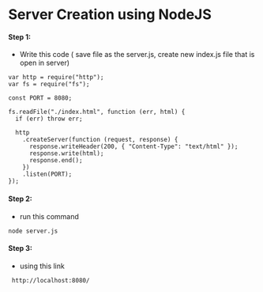 # Server Creation using NodeJS
#### Step 1:
* Write this code ( save file as the server.js, create new index.js file that is open in server)
```
var http = require("http");
var fs = require("fs");

const PORT = 8080;

fs.readFile("./index.html", function (err, html) {
  if (err) throw err;

  http
    .createServer(function (request, response) {
      response.writeHeader(200, { "Content-Type": "text/html" });
      response.write(html);
      response.end();
    })
    .listen(PORT);
});
```
#### Step 2:
* run this command
```
node server.js
```
#### Step 3:
* using this link 
```
 http://localhost:8080/
```

